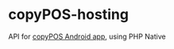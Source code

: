 # copyPOS-hosting
API for [copyPOS Android app](https://github.com/fjrNr/copyPOS), using PHP Native
